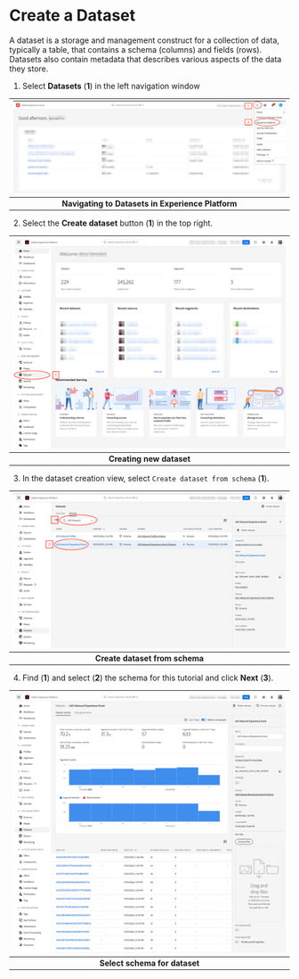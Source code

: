 # Create a Dataset

 A dataset is a storage and management construct for a collection of data, typically a table, that contains a schema (columns) and fields (rows). Datasets also contain metadata that describes various aspects of the data they store.

1. Select **Datasets** (**1**) in the left navigation window

| ![Navigating to Datasets in Experience Platform](assets/aep-nav.png?raw=true) |
| :---: |
| **Navigating to Datasets in Experience Platform** |

2. Select the **Create dataset** button (**1**) in the top right.

| ![Creating new dataset](assets/aep-datasets.png?raw=true) |
| :---: |
| **Creating new dataset** |

3. In the dataset creation view, select `Create dataset from schema` (**1**).

| ![Create dataset from schema](assets/aep-dataset-select.png?raw=true) |
| :---: |
| **Create dataset from schema** |

4. Find (**1**) and select (**2**) the schema for this tutorial and click **Next** (**3**).

| ![Select schema for dataset](assets/aep-dataset-details.png?raw=true) |
| :---: |
| **Select schema for dataset** |

